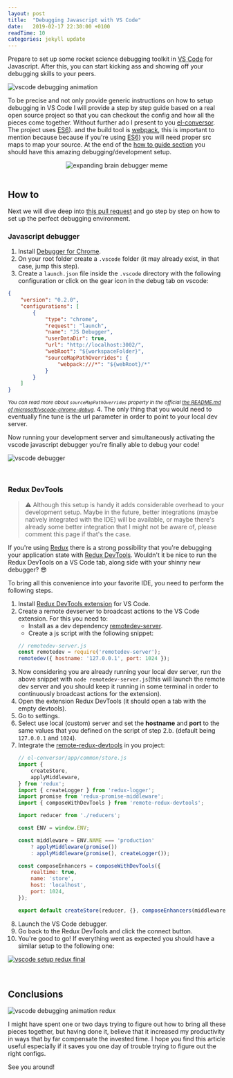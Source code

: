 ```yaml
---
layout: post
title:  "Debugging Javascript with VS Code"
date:   2019-02-17 22:30:00 +0100
readTime: 10
categories: jekyll update
---
```


Prepare to set up some rocket science debugging toolkit in <a href="https://code.visualstudio.com/" target="_blank" title="visual studio code is a lightweight but powerful source code editor which runs on your desktop">VS Code</a> for Javascript. After this, you can start kicking ass and showing off your debugging skills to your peers.

![vscode debugging animation](/assets/img/debugging-javascript-with-vscode/debug-animation-1.gif "vscode debugging animation")

To be precise and not only provide generic instructions on how to setup debugging in VS Code I will provide a step by step guide based on a real open source project so that you can checkout the config and how all the pieces come together. Without further ado I present to you
<a href="https://github.com/danielcaldas/el-conversor" target="_blank" title="a number to word list converter as a node backend and react/redux fronted">el-conversor</a>. The project uses <a href="https://www.ecma-international.org/publications/standards/Ecma-262.htm" target="_blank" title="standard ecma-262">ES6</a>). and the build tool is <a href="https://webpack.js.org/" target="_blank" title="bundle your scripts">webpack</a>, this is important to mention because because if you're using <a href="https://www.ecma-international.org/publications/standards/Ecma-262.htm" target="_blank" title="standard ecma-262">ES6</a>) you will need proper src maps to map your source. At the end of the [how to guide section](#how-to) you should have this amazing debugging/development setup.

<div style="text-align:center;">
    <img alt="expanding brain debugger meme" src="/assets/img/debugging-javascript-with-vscode/expanding-brain.jpg"/>
</div>
<br/>

## How to

Next we will dive deep into <a href="https://github.com/danielcaldas/el-conversor/pull/14" target="_blank" title="feature/setup vscode debugging">this pull request</a> and go step by step on how to set up the perfect debugging environment.

### Javascript debugger

1. Install <a href="https://marketplace.visualstudio.com/items?itemName=msjsdiag.debugger-for-chrome" target="_blank" title="debug your javascript code in the Chrome browser, or any other target that supports the chrome debugger protocol">Debugger for Chrome</a>.
2. On your root folder create a `.vscode` folder (it may already exist, in that case, jump this step).
3. Create a `launch.json` file inside the `.vscode` directory with the following configuration or click on the gear icon in the debug tab on vscode:
```json
{
    "version": "0.2.0",
    "configurations": [
        {
            "type": "chrome",
            "request": "launch",
            "name": "JS Debugger",
            "userDataDir": true,
            "url": "http://localhost:3002/",
            "webRoot": "${workspaceFolder}",
            "sourceMapPathOverrides": {
                "webpack:///*": "${webRoot}/*"
            }
        }
    ]
}
```
<small>*You can read more about `sourceMapPathOverrides` property in the official <a href="https://github.com/Microsoft/vscode-chrome-debug/blob/master/README.md#sourcemaps" target="_blank" title="microsoft/vscode-chrome-debug README.md">the README.md of microsoft/vscode-chrome-debug</a>.*</small>
4. The only thing that you would need to eventually fine tune is the url parameter in order to point to your local dev server.

Now running your development server and simultaneously activating the vscode javascript debugger you're finally able to debug your code!

![vscode debugger](/assets/img/debugging-javascript-with-vscode/vscode-debugger-part-1.png "vscode debugger javascript")

<br/>

### Redux DevTools

> ⚠️ Although this setup is handy it adds considerable overhead to your development setup. Maybe in the future, better integrations (maybe natively integrated with the IDE) will be available, or maybe there's already some better integration that I might not be aware of, please comment this page if that's the case.


If you're using <a href="https://redux.js.org/" target="_blank" title="a predictable state container for javascript apps">Redux</a> there is a strong possibility that you're debugging your application state with <a href="https://marketplace.visualstudio.com/items?itemName=jingkaizhao.vscode-redux-devtools" target="_blank" title="vscode redux devtools wrapper">Redux DevTools</a>. Wouldn't it be nice to run the Redux DevTools on a VS Code tab, along side with your shinny new debugger? 😎

To bring all this convenience into your favorite IDE, you need to perform the following steps.

1. Install <a href="https://marketplace.visualstudio.com/items?itemName=jingkaizhao.vscode-redux-devtools" target="_blank" title="visual studio code extension to include remotedev-app into editor">Redux DevTools extension</a> for VS Code.
2. Create a remote devserver to broadcast actions to the VS Code extension. For this you need to:
    * Install as a dev dependency <a href="https://www.npmjs.com/package/remotedev-server" target="_blank" title="bridge for communicating with an application remotely via redux devtools extension, remote redux devtools or remotedev">remotedev-server</a>.
    * Create a js script with the following snippet:
    ```javascript
    // remotedev-server.js
    const remotedev = require('remotedev-server');
    remotedev({ hostname: '127.0.0.1', port: 1024 });
    ```
3. Now considering you are already running your local dev server, run the above snippet with `node remotedev-server.js`(this will launch the remote dev server and you should keep it running in some terminal in order to continuously broadcast actions for the extension).
4. Open the extension Redux DevTools (it should open a tab with the empty devtools).
5. Go to settings.
6. Select use local (custom) server and set the **hostname** and **port** to the same values that you defined on the script of step 2.b. (default being `127.0.0.1` and `1024`).
7. Integrate the <a href="https://github.com/zalmoxisus/remote-redux-devtools" target="_blank" title="redux devtools remotely">remote-redux-devtools</a> in you project:
    ```javascript
    // el-conversor/app/common/store.js
    import {
        createStore,
        applyMiddleware,
    } from 'redux';
    import { createLogger } from 'redux-logger';
    import promise from 'redux-promise-middleware';
    import { composeWithDevTools } from 'remote-redux-devtools';

    import reducer from './reducers';

    const ENV = window.ENV;

    const middleware = ENV.NAME === 'production'
        ? applyMiddleware(promise())
        : applyMiddleware(promise(), createLogger());

    const composeEnhancers = composeWithDevTools({
        realtime: true,
        name: 'store',
        host: 'localhost',
        port: 1024,
    });

    export default createStore(reducer, {}, composeEnhancers(middleware));
    ```
8. Launch the VS Code debugger.
9. Go back to the Redux DevTools and click the connect button.
10. You're good to go! If everything went as expected you should have a similar setup to the following one:

[ ![vscode setup redux final](/assets/img/debugging-javascript-with-vscode/vscode-debugger-part-2.png) ](/assets/img/debugging-javascript-with-vscode/vscode-debugger-part-2.png)

<br/>

## Conclusions

![vscode debugging animation redux](/assets/img/debugging-javascript-with-vscode/debug-animation-2.gif "vscode debugging animation redux")

I might have spent one or two days trying to figure out how to bring all these pieces together, but having done it, believe that it increased my productivity in ways that by far compensate the invested time. I hope you find this article useful especially if it saves you one day of trouble trying to figure out the right configs.

See you around!